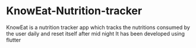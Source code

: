 # KnowEat-Nutrition-tracker
KnowEat is a nutrition tracker app which tracks the  nutritions consumed by the user daily
and reset itself after mid night
It has been developed using flutter 
